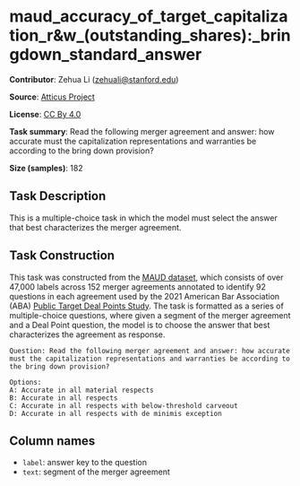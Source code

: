 # maud_accuracy_of_target_capitalization_r&w_(outstanding_shares):_bringdown_standard_answer 
 **Contributor**: Zehua Li (zehuali@stanford.edu)
 
 **Source**: [Atticus Project](https://www.atticusprojectai.org/maud)
 
 **License**: [CC By 4.0](https://creativecommons.org/licenses/by/4.0/)
 
 **Task summary**: Read the following merger agreement and answer: how accurate must the capitalization representations and warranties be according to the bring down provision?
 
 **Size (samples)**: 182
 
 ## Task Description
 
 This is a multiple-choice task in which the model must select the answer that best characterizes the merger agreement.
 
 ## Task Construction
 
 This task was constructed from the [MAUD dataset](https://www.atticusprojectai.org/maud), which consists of over 47,000 labels across 152 merger agreements annotated to identify 92 questions in each agreement used by the 2021 American Bar Association (ABA) [Public Target Deal Points Study](https://www.americanbar.org/groups/business_law/committees/ma/deal_points/). The task is formatted as a series of multiple-choice questions, where given a segment of the merger agreement and a Deal Point question, the model is to choose the answer that best characterizes the agreement as response.
 
 ```text
 Question: Read the following merger agreement and answer: how accurate must the capitalization representations and warranties be according to the bring down provision?
 ```
 
 ```text
 Options:
 A: Accurate in all material respects
 B: Accurate in all respects
 C: Accurate in all respects with below-threshold carveout
 D: Accurate in all respects with de minimis exception
 ```
 
 ## Column names
 
 - `label`: answer key to the question
 - `text`: segment of the merger agreement
